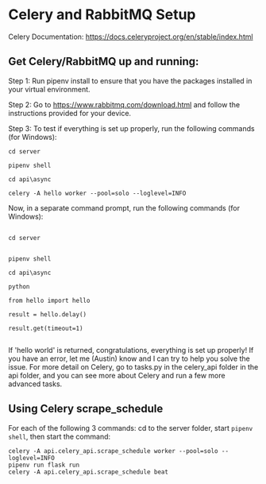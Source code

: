 <h1>Celery and RabbitMQ Setup</h1>

Celery Documentation: https://docs.celeryproject.org/en/stable/index.html

<h2>Get Celery/RabbitMQ up and running:</h2>

Step 1:
Run pipenv install to ensure that you have the packages installed in your virtual environment.

Step 2:
Go to https://www.rabbitmq.com/download.html and follow the instructions provided for your device.

Step 3:
To test if everything is set up properly, run the following commands (for Windows):

<code>cd server  
pipenv shell  
cd api\async  
celery -A hello worker --pool=solo --loglevel=INFO</code>

Now, in a separate command prompt, run the following commands (for Windows):

<code>
cd server

pipenv shell  
cd api\async  
python  
from hello import hello  
result = hello.delay()  
result.get(timeout=1)  
</code>

If 'hello world' is returned, congratulations, everything is set up properly! If you have an error, let me (Austin) know and I can try to help you solve the issue. For more detail on Celery, go to tasks.py in the celery_api folder in the api folder, and you can see more about Celery and run a few more advanced tasks.

<h2>Using Celery scrape_schedule</h2>

For each of the following 3 commands: cd to the server folder, start `pipenv shell`, then start the command:

```
celery -A api.celery_api.scrape_schedule worker --pool=solo --loglevel=INFO
pipenv run flask run
celery -A api.celery_api.scrape_schedule beat
```
